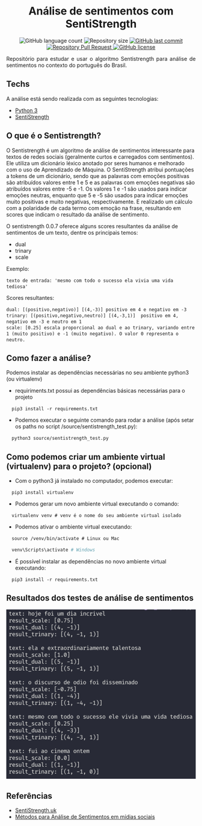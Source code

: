 <h1 align="center"> Análise de sentimentos com SentiStrength </h1>

<p align="center">
  <img alt="GitHub language count" src="https://img.shields.io/github/languages/count/LucasPereiraMiranda/sentiment-detection-with-sentistrength">

  <img alt="Repository size" src="https://img.shields.io/github/repo-size/LucasPereiraMiranda/sentiment-detection-with-sentistrength">
  
  <a href="https://github.com/LucasPereiraMiranda/sentiment-detection-with-sentistrength/commits/master">
    <img alt="GitHub last commit" src="https://img.shields.io/github/last-commit/LucasPereiraMiranda/sentiment-detection-with-sentistrength">
  </a>

  <a href="https://github.com/LucasPereiraMiranda/sentiment-detection-with-sentistrength/issues-pr/">
    <img alt="Repository Pull Request" src="https://img.shields.io/github/issues-pr/LucasPereiraMiranda/sentiment-detection-with-sentistrength">
  </a>

  <a href="https://github.com/LucasPereiraMiranda/sentiment-detection-with-sentistrength/issues">
    <img alt="GitHub license" src="https://img.shields.io/github/license/LucasPereiraMiranda/sentiment-detection-with-sentistrength">
  </a>
</p>

<p align="justify"> Repositório para estudar e usar o algoritmo Sentistrength para análise de sentimentos no contexto do português do Brasil. 
</p>

## Techs

A análise está sendo realizada com as seguintes tecnologias:

- [Python 3](https://www.python.org/)
- [SentiStrength](http://sentistrength.wlv.ac.uk/)

## O que é o Sentistrength?

O Sentistrength é um algoritmo de análise de sentimentos interessante para textos de redes sociais (geralmente curtos e carregados com sentimentos).
Ele utiliza um dicionário léxico anotado por seres humanos e melhorado com o uso de Aprendizado de Máquina. O SentiStrength atribui pontuações
a tokens de um dicionário, sendo que as palavras com emoções positivas são atribuídos valores entre 1 e 5 e as palavras com emoções negativas são
atribuídos valores entre -5 e -1. Os valores 1 e -1 são usados para indicar emoções neutras, enquanto que 5 e -5 são usados para indicar emoções
muito positivas e muito negativas, respectivamente. E realizado um cálculo com a polaridade de cada termo com emoção na frase, resultando em scores
que indicam o resultado da análise de sentimento.

O sentistrength 0.0.7 oferece alguns scores resultantes da análise de sentimentos de um texto, dentre os principais temos:

- dual
- trinary
- scale

Exemplo:

    texto de entrada: 'mesmo com todo o sucesso ela vivia uma vida tediosa'

Scores resultantes:

    dual: [(positivo,negativo)] [(4,-3)] positivo em 4 e negativo em -3
    trinary: [(positivo,negativo,neutro)] [(4,-3,1)]  positivo em 4, negativo em -3 e neutro em 1
    scale: [0.25] escala proporcional ao dual e ao trinary, variando entre 1 (muito positivo) e -1 (muito negativo). O valor 0 representa o neutro.

## Como fazer a análise?

Podemos instalar as dependências necessárias no seu ambiente python3 (ou virtualenv)

- requiriments.txt possui as dependências básicas necessárias para o projeto

```shell
  pip3 install -r requirements.txt
```

- Podemos executar o seguinte comando para rodar a análise (após setar os paths no script /source/sentistrength_test.py):

```shell
  python3 source/sentistrength_test.py
```

## Como podemos criar um ambiente virtual (virtualenv) para o projeto? (opcional)

- Com o python3 já instalado no computador, podemos executar:

```shell
  pip3 install virtualenv
```

- Podemos gerar um novo ambiente virtual executando o comando:

```shell
  virtualenv venv # venv é o nome do seu ambiente virtual isolado
```

- Podemos ativar o ambiente virtual executando:

```shell
  source /venv/bin/activate # Linux ou Mac
```

```powershell
  venv\Scripts\activate # Windows
```

- É possível instalar as dependências no novo ambiente virtual executando:

```shell
  pip3 install -r requirements.txt
```

## Resultados dos testes de análise de sentimentos

<div display="flex" align-items="center" justify-content="center">
  <img alt="Results" title="#results" src=".github/results.png" width="600px" />
</div>


## Referências

- [SentiStrength.uk](http://sentistrength.wlv.ac.uk/)
- [Métodos para Análise de Sentimentos em mídias sociais](https://homepages.dcc.ufmg.br/~fabricio/download/webmedia-short-course.pdf)
